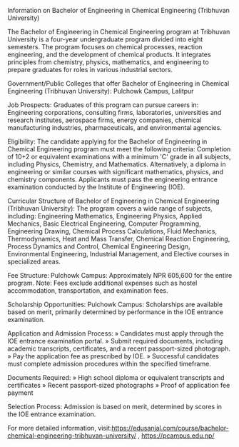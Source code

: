 Information on Bachelor of Engineering in Chemical Engineering (Tribhuvan University)

The Bachelor of Engineering in Chemical Engineering program at Tribhuvan University is a four-year undergraduate program divided into eight semesters. The program focuses on chemical processes, reaction engineering, and the development of chemical products. It integrates principles from chemistry, physics, mathematics, and engineering to prepare graduates for roles in various industrial sectors.

Government/Public Colleges that offer Bachelor of Engineering in Chemical Engineering (Tribhuvan University):
Pulchowk Campus, Lalitpur

Job Prospects:
Graduates of this program can pursue careers in:
Engineering corporations, consulting firms, laboratories, universities and research institutes, aerospace firms, energy companies, chemical manufacturing industries, pharmaceuticals, and environmental agencies.

Eligibility:
The candidate applying for the Bachelor of Engineering in Chemical Engineering program must meet the following criteria:
Completion of 10+2 or equivalent examinations with a minimum 'C' grade in all subjects, including Physics, Chemistry, and Mathematics.
Alternatively, a diploma in engineering or similar courses with significant mathematics, physics, and chemistry components.
Applicants must pass the engineering entrance examination conducted by the Institute of Engineering (IOE).

Curricular Structure of Bachelor of Engineering in Chemical Engineering (Tribhuvan University):
The program covers a wide range of subjects, including:
Engineering Mathematics, Engineering Physics, Applied Mechanics, Basic Electrical Engineering, Computer Programming, Engineering Drawing, Chemical Process Calculations, Fluid Mechanics, Thermodynamics, Heat and Mass Transfer, Chemical Reaction Engineering, Process Dynamics and Control, Chemical Engineering Design, Environmental Engineering, Industrial Management, and Elective courses in specialized areas.

Fee Structure:
Pulchowk Campus: Approximately NPR 605,600 for the entire program.
Note: Fees exclude additional expenses such as hostel accommodation, transportation, and examination fees.

Scholarship Opportunities:
Pulchowk Campus: Scholarships are available based on merit, primarily determined by performance in the IOE entrance examination.

Application and Admission Process:
» Candidates must apply through the IOE entrance examination portal.
» Submit required documents, including academic transcripts, certificates, and a recent passport-sized photograph.
» Pay the application fee as prescribed by IOE.
» Successful candidates must complete admission procedures within the specified timeframe.

Documents Required:
» High school diploma or equivalent transcripts and certificates
» Recent passport-sized photographs
» Proof of application fee payment

Selection Process:
Admission is based on merit, determined by scores in the IOE entrance examination.

For more detailed information, visit:https://edusanjal.com/course/bachelor-chemical-engineering-tribhuvan-university/ , https://pcampus.edu.np/